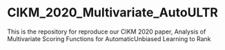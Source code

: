 # CIKM_2020_Multivariate_AutoULTR
This is the repository for reproduce our CIKM 2020 paper, Analysis of Multivariate Scoring Functions for AutomaticUnbiased Learning to Rank
